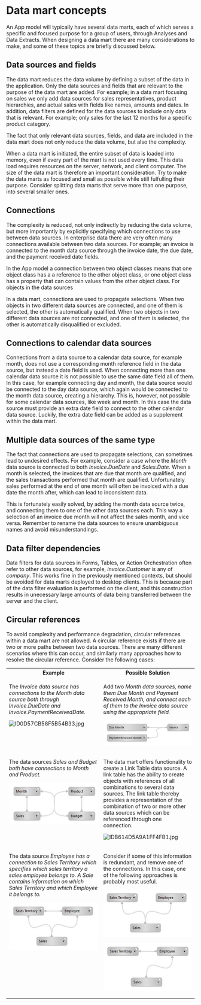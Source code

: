 # Data mart concepts

An App model will typically have several data marts, each of which serves a specific and focused purpose for a group of users, through Analyses and Data Extracts. When designing a data mart there are many considerations to make, and some of these topics are briefly discussed below.

## Data sources and fields
 
The data mart reduces the data volume by defining a subset of the data in the application. Only the data sources and fields that are relevant to the purpose of the data mart are added. For example; in a data mart focusing on sales we only add data sources for sales representatives, product hierarchies, and actual sales with fields like names, amounts and dates. In addition, data filters are defined for the data sources to include only data that is relevant. For example; only sales for the last 12 months for a specific product category.

The fact that only relevant data sources, fields, and data are included in the data mart does not only reduce the data volume, but also the complexity.

When a data mart is initiated, the entire subset of data is loaded into memory, even if every part of the mart is not used every time. This data load requires resources on the server, network, and client computer. The size of the data mart is therefore an important consideration. Try to make the data marts as focused and small as possible while still fulfulling their purpose. Consider splitting data marts that serve more than one purpose, into several smaller ones.

## Connections

The complexity is reduced, not only indirectly by reducing the data volume, but more importantly by explicitly specifying which connections to use between data sources. In enterprise data there are very often many connections available between two data sources. For example; an invoice is connected to the month data source through the invoice date, the due date, and the payment received date fields.

In the App model a connection between two object classes means that one object class has a a reference to the other object class, or one object class has a property that can contain values from the other object class. For objects in the data sources

In a data mart, connections are used to propagate selections. When two objects in two different data sources are connected, and one of them is selected, the other is automatically qualified. When two objects in two different data sources are not connected, and one of them is selected, the other is automatically disqualified or excluded.

## Connections to calendar data sources

Connections from a data source to a calendar data source, for example month, does not use a corresponding month reference field in the data source, but instead a date field is used. When connecting more than one calendar data source it is not possible to use the same date field all of them. In this case, for example connecting day and month, the data source would be connected to the day data source, which again would be connected to the month data source, creating a hierarchy. This is, however, not possible for some calendar data sources, like week and month. In this case the data source must provide an extra date field to connect to the other calendar data source. Luckily, the extra date field can be added as a supplement within the data mart.

## Multiple data sources of the same type

The fact that connections are used to propagate selections, can sometimes lead to undesired effects. For example, consider a case where the *Month* data source is connected to both *Invoice.DueDate* and *Sales.Date*. When a month is selected, the invoices that are due that month are qualified, and the sales transactions performed that month are qualified. Unfortunately sales performed at the end of one month will often be invoiced with a due date the month after, which can lead to inconsistent data.

This is fortunately easily solved, by adding the month data source twice, and connecting them to one of the other data sources each. This way a selection of an invoice due month will not affect the sales month, and vice versa. Remember to rename the data sources to ensure unambiguous names and avoid misunderstandings.

## Data filter dependencies

Data filters for data sources in Forms, Tables, or Action Orchestration often refer to other data sources, for example, *invoice.Customer* is any of *company*. This works fine in the previously mentioned contexts, but should be avoided for data marts deployed to desktop clients. This is because part of the data filter evaluation is performed on the client, and this construction results in unecessary large amounts of data being transferred between the server and the client.

## Circular references

To avoid complexity and performance degradation, circular references within a data mart are not allowed. A circular reference exists if there are two or more paths between two data sources. There are many different scenarios where this can occur, and similarly many approaches how to resolve the circular reference. Consider the following cases:

 <table style="WIDTH: 100%">

<tbody>

<tr>

<th>Example</th>

<th>Possible Solution</th>

</tr>

<tr>

<td valign="top">

The <span style="FONT-STYLE: italic">Invoice data source has connections to the Month data source both through <span style="FONT-STYLE: italic">Invoice.DueDate and <span style="FONT-STYLE: italic">Invoice.PaymentReceivedDate.

![ID0D57CB58F5B54B33.jpg](media/ID0D57CB58F5B54B33.jpg)

</td>

<td valign="top">

Add two <span style="FONT-STYLE: italic">Month data sources, name them <span style="FONT-STYLE: italic">Due Month and <span style="FONT-STYLE: italic">Payment Received Month, and connect each of them to the <span style="FONT-STYLE: italic">Invoice data source using the appropriate field.

![IDA26D0104126541F7.jpg](media/IDA26D0104126541F7.jpg)

</td>

</tr>

<tr>

<td valign="top">

The data sources <span style="FONT-STYLE: italic">Sales and <span style="FONT-STYLE: italic">Budget both have connections to <span style="FONT-WEIGHT: normal; FONT-STYLE: italic">Month and <span style="FONT-STYLE: italic">Product.

![ID03E412AEB44641E9.jpg](media/ID03E412AEB44641E9.jpg)

</td>

<td valign="top">

The data mart offers functionality to create a Link Table data source. A link table has the ability to create objects with references of all combinations to several data sources. The link table thereby provides a representation of the combination of two or more other data sources which can be referenced through one connection.

![IDB614D5A9A1FF4FB1.jpg](media/IDB614D5A9A1FF4FB1.jpg)

</td>

</tr>

<tr>

<td valign="top">

The data source <span style="FONT-STYLE: italic">Employee has a connection to <span style="FONT-STYLE: italic">Sales Territory which specifies which sales territory a sales employee belongs to. A <span style="FONT-STYLE: italic">Sale contains information on which <span style="FONT-STYLE: italic">Sales Territory and which <span style="FONT-STYLE: italic">Employee it belongs to.

![IDCF0EA99C6C3C4C34.jpg](media/IDCF0EA99C6C3C4C34.jpg)

</td>

<td valign="top">

Consider if some of this information is redundant, and remove one of the connections. In this case, one of the following approaches is probably most useful.

![IDB21CC6FF8C4F4B8A.jpg](media/IDB21CC6FF8C4F4B8A.jpg)

![ID9B1B7FD84F6A4967.jpg](media/ID9B1B7FD84F6A4967.jpg)

</td>

</tr>

</tbody>

</table>

